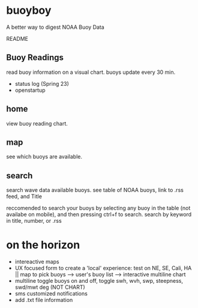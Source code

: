 # buoyboy
A better way to digest NOAA Buoy Data

README

## Buoy Readings

read buoy information on a visual chart. buoys update every 30 min.

- status log (Spring 23)
- openstartup

## home

view buoy reading chart.

## map

see which buoys are available.

## search

search wave data available buoys.
see table of NOAA buoys, link to .rss feed, and Title

reccomended to search your buoys by selecting any buoy in the table (not availabe on mobile), and then pressing ctrl+f to search. search by keyword in title, number, or .rss 

# on the horizon

- intereactive maps
- UX focused form to create a 'local' experience: test on NE, SE, Cali, HA || map to pick buoys --> user's buoy list --> interactive multiline chart
- multiline toggle buoys on and off, toggle swh, wvh, swp, steepness, swd/mwt deg (NOT CHART)
- sms customized notifications
- add .txt file information
